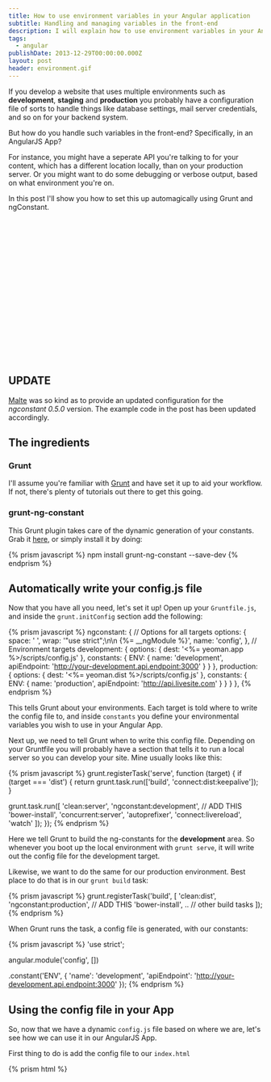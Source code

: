 ```yaml
---
title: How to use environment variables in your Angular application
subtitle: Handling and managing variables in the front-end
description: I will explain how to use environment variables in your Angular app
tags:
  - angular
publishDate: 2013-12-29T00:00:00.000Z
layout: post
header: environment.gif
---
```


If you develop a website that uses multiple environments such as **development**, **staging** and **production** you probably have a configuration file of sorts to handle things like database settings, mail server credentials, and so on for your backend system.

But how do you handle such variables in the front-end? Specifically, in an AngularJS App?

For instance, you might have a seperate API you're talking to for your content, which has a different location locally, than on your production server. Or you might want to do some debugging or verbose output, based on what environment you're on.

In this post I'll show you how to set this up automagically using Grunt and ngConstant.

<!-- Rectangle Ad -->
<center>
<ins class="adsbygoogle"
     style="display:inline-block;width:336px;height:280px"
     data-ad-client="ca-pub-0534492338431642"
     data-ad-slot="3199566305"></ins>
</center>
<script>
(adsbygoogle = window.adsbygoogle || []).push({});
</script>

## UPDATE

[Malte](http://werk85.de/) was so kind as to provide an updated configuration for the _ngconstant 0.5.0_ version. The example code in the post has been updated accordingly.

## The ingredients

### Grunt

I'll assume you're familiar with [Grunt](http://gruntjs.com/) and have set it up to aid your workflow. If not, there's plenty of tutorials out there to get this going.

### grunt-ng-constant

This Grunt plugin takes care of the dynamic generation of your constants. Grab it [here](https://github.com/werk85/grunt-ng-constant), or simply install it by doing:

{% prism javascript %}
npm install grunt-ng-constant --save-dev
{% endprism %}

## Automatically write your config.js file

Now that you have all you need, let's set it up! Open up your `Gruntfile.js`, and inside the `grunt.initConfig` section add the following:

{% prism javascript %}
ngconstant: {
  // Options for all targets
  options: {
    space: '  ',
    wrap: '"use strict";\n\n {\%= __ngModule %}',
    name: 'config',
  },
  // Environment targets
  development: {
    options: {
      dest: '<%= yeoman.app %>/scripts/config.js'
    },
    constants: {
      ENV: {
        name: 'development',
        apiEndpoint: 'http://your-development.api.endpoint:3000'
      }
    }
  },
  production: {
    options: {
      dest: '<%= yeoman.dist %>/scripts/config.js'
    },
    constants: {
      ENV: {
        name: 'production',
        apiEndpoint: 'http://api.livesite.com'
      }
    }
  }
},
{% endprism %}

This tells Grunt about your environments. Each target is told where to write the config file to, and inside `constants` you define your environmental variables you wish to use in your Angular App.

Next up, we need to tell Grunt when to write this config file. Depending on your Gruntfile you will probably have a section that tells it to run a local server so you can develop your site. Mine usually looks like this:

{% prism javascript %}
grunt.registerTask('serve', function (target) {
  if (target === 'dist') {
    return grunt.task.run(['build', 'connect:dist:keepalive']);
  }

  grunt.task.run([
    'clean:server',
    'ngconstant:development', // ADD THIS
    'bower-install',
    'concurrent:server',
    'autoprefixer',
    'connect:livereload',
    'watch'
  ]);
});
{% endprism %}

Here we tell Grunt to build the ng-constants for the **development** area. So whenever you boot up the local environment with `grunt serve`, it will write out the config file for the development target.

Likewise, we want to do the same for our production environment. Best place to do that is in our `grunt build` task:

{% prism javascript %}
grunt.registerTask('build', [
  'clean:dist',
  'ngconstant:production', // ADD THIS
  'bower-install',
  .. // other build tasks
]);
{% endprism %}

When Grunt runs the task, a config file is generated, with our constants:

{% prism javascript %}
'use strict';

angular.module('config', [])

.constant('ENV', {
  'name': 'development',
  'apiEndpoint': 'http://your-development.api.endpoint:3000'
});
{% endprism %}

## Using the config file in your App

So, now that we have a dynamic `config.js` file based on where we are, let's see how we can use it in our AngularJS App.

First thing to do is add the config file to our `index.html`

{% prism html %}
<script src="/scripts/config.js" />
{% endprism %}

Next, we can inject it into our app:

{% prism javascript %}
var app = angular.module('myApp', [ 'config' ]);
{% endprism %}

And now, since config.js exposes an object `ENV` which is injected, whenever we need our ENV variables we can simply use them in our controllers by doing:

{% prism javascript %}
angular.module('myApp')
  .controller('MainCtrl', function ($scope, $http, ENV) { // ENV is injected

  $scope.login = function() {

    $http.post(
      ENV.apiEndPoint, // Our environmental var :)
      $scope.yourData
    ).success(function() {
      console.log('Cows');
    });

  };

});
{% endprism %}

And there you have it. Environmental variables in your front-end. It might look like a lot of work, but once you've set it up it's easy to extend the variables and duplicate environments to match your needs.

Happy coding.
